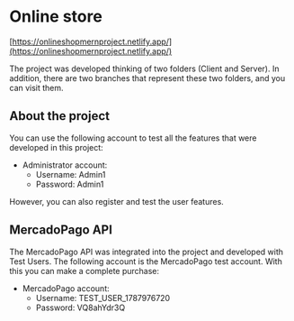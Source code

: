 # Online store
[https://onlineshopmernproject.netlify.app/](https://onlineshopmernproject.netlify.app/)

The project was developed thinking of two folders (Client and Server). In addition, there are two branches that represent these two folders, and you can visit them.

## About the project

You can use the following account to test all the features that were developed in this project:

- Administrator account:
  - Username: Admin1
  - Password: Admin1

However, you can also register and test the user features.

## MercadoPago API

The MercadoPago API was integrated into the project and developed with Test Users. The following account is the MercadoPago test account. With this you can make a complete purchase:

- MercadoPago account:
  - Username: TEST_USER_1787976720
  - Password: VQ8ahYdr3Q
